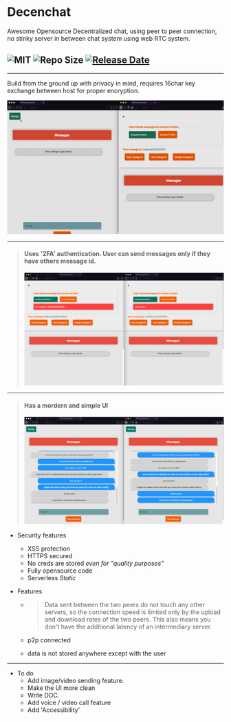 # Decenchat
Awesome Opensource Decentralized chat, using peer to peer connection,
no stinky server in between chat system using web RTC system. 

## ![MIT](https://img.shields.io/github/license/Aayush9029/Decenchat?color=red&style=flat-square) ![Repo Size](https://img.shields.io/github/repo-size/Aayush9029/Decenchat?color=orange&style=flat-square) [![Release Date](https://img.shields.io/badge/released-June2020-green?style=flat-square)](https://www.apple.com/ios/)

---
Build from the ground up with privacy in mind,
requires 16char key exchange between host for proper encryption.

<img src="readme/usage.gif" alt="App usage video" width="583" height="310">



---
> #### Uses '2FA' authentication. User can send messages only if they have others message id.
>
> <img src="readme/multiconnect.png" alt="App usage image">

---
> #### Has a mordern and simple UI
>
> <img src="readme/messaging.png" alt="App usage image" >

- Security features
  - XSS protection
  - HTTPS secured
  - No creds are stored *even for "quality purposes"*
  - Fully opensource code
  - Serverless *Static*
 
- Features
  - > Data sent between the two peers do not touch any other servers, so the connection speed is limited only by the upload and download rates of the two peers. This also means you don't have the additional latency of an intermediary server.

  - p2p connected
  - data is not stored anywhere except with the user
 
 
 ---
 
- To do
  - Add image/video sending feature.
  - Make the UI more clean
  - Write DOC.
  - Add voice / video call feature
  - Add 'Accessibility'
  
  

 
  
